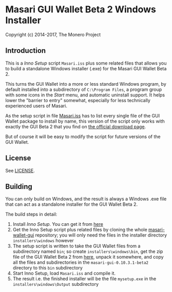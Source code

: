 # Masari GUI Wallet Beta 2 Windows Installer #

Copyright (c) 2014-2017, The Monero Project

## Introduction ##

This is a *Inno Setup* script `Masari.iss` plus some related files that
allows you to build a standalone Windows installer (.exe) for the
Masari GUI Wallet Beta 2.

This turns the GUI Wallet into a more or less standard Windows program,
by default installed into a subdirectory of `C:\Program Files`, a
program group with some icons in the *Start* menu, and automatic
uninstall support. It helps lower the "barrier to entry" somewhat,
especially for less technically experienced users of Masari.

As the setup script in file [Masari.iss](Masari.iss) has to list every
single file of the GUI Wallet package to install by name, this version
of the script only works with exactly the GUI Beta 2 that you find on
[the official download page](https://getmasari.org/downloads/).

But of course it will be easy to modify the script for future versions
of the GUI Wallet.

## License ##

See [LICENSE](LICENSE).

## Building ##

You can only build on Windows, and the result is always a Windows .exe
file that can act as a standalone installer for the GUI Wallet Beta 2.

The build steps in detail:

1. Install *Inno Setup*. You can get it from [here](http://www.jrsoftware.org/isdl.php)
2. Get the Inno Setup script plus related files by cloning the whole [masari-wallet-gui](https://github.com/masari-project/masari-wallet-gui) repository; you will only need the files in the installer directory  `installers\windows` however
3. The setup script is written to take the GUI Wallet files from a subdirectory named `bin`; so create `installers\windows\bin`, get the zip file of the GUI Wallet Beta 2 from [here](https://getmasari.org/downloads/), unpack it somewhere, and copy all the files and subdirectories in the `masari-gui-0.10.3.1-beta2` directory to this `bin` subdirectory
4. Start Inno Setup, load `Masari.iss` and compile it.
5. The result i.e. the finished installer will be the file `mysetup.exe` in the `installers\windows\Output` subdirectory 

